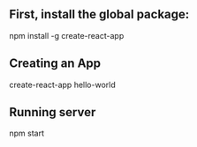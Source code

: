 <h2> First, install the global package: </h2>

  npm install -g create-react-app
  
<h2> Creating an App </h2>

  create-react-app hello-world
  
<h2> Running server </h2>  
  
  npm start
